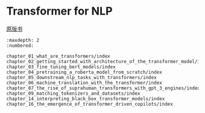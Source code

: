 # Transformer for NLP

[原版书](./Transformers%20for%20natural%20language%20processing_%20second%20edition.pdf)

````toc
:maxdepth: 2
:numbered:

chapter_01_what_are_transformers/index
chapter_02_getting_started_with_architecture_of_the_transformer_model/index
chapter_03_fine_tuning_bert_models/index
chapter_04_pretraining_a_roberta_model_from_scratch/index
chapter_05_downstream_nlp_tasks_with_transformers/index
chapter_06_machine_translation_with_the_transformer/index
chapter_07_the_rise_of_suprahuman_transformers_with_gpt_3_engines/index
chapter_09_matching_tokenizers_and_datasets/index
chapter_14_interpreting_black_box_transformer_models/index
chapter_16_the_emergence_of_transformer_driven_copilots/index
````
